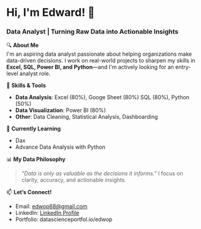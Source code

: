# Hi, I'm Edward! 👋  
### Data Analyst | Turning Raw Data into Actionable Insights  

🔍 **About Me**  
I'm an aspiring data analyst passionate about helping organizations make data-driven decisions. I work on real-world projects to sharpen my skills in **Excel, SQL, Power BI, and Python**—and I'm actively looking for an entry-level analyst role.  

🚀 **Skills & Tools**  
- **Data Analysis**: Excel (80%), Googe Sheet (80%) SQL (80%), Python (50%)  
- **Data Visualization**: Power BI (80%) 
- **Other**: Data Cleaning, Statistical Analysis, Dashboarding   

🌱 **Currently Learning**  
- Dax   
- Advance Data Analysis with Python 

📊 **My Data Philosophy**  
> *"Data is only as valuable as the decisions it informs."* I focus on clarity, accuracy, and actionable insights.  

📫 **Let’s Connect!**  
- Email: [edwop68@gmail.com](mailto:edwop68@gmail.com)  
- LinkedIn: [LinkedIn Profile](https://www.linkedin.com/in/edward-opare-yeboah/)   
- Portfolio: datascienceportfol.io/edwop

